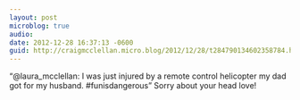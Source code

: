 ```yaml
---
layout: post
microblog: true
audio: 
date: 2012-12-28 16:37:13 -0600
guid: http://craigmcclellan.micro.blog/2012/12/28/t284790134602358784.html
---
```

“@laura_mcclellan: I was just injured by a remote control helicopter my dad got for my husband. #funisdangerous” Sorry about your head love!
